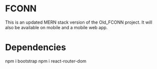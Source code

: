 # FCONN
This is an updated MERN stack version of the Old_FCONN project. It will also be available on mobile and a mobile web app.


# Dependencies
npm i bootstrap
npm i react-router-dom
